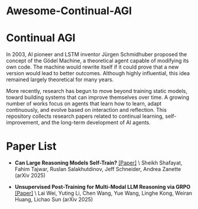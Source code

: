 # Awesome-Continual-AGI

# Continual AGI 

In 2003, AI pioneer and LSTM inventor Jürgen Schmidhuber proposed the concept of the Gödel Machine, a theoretical agent capable of modifying its own code. The machine would rewrite itself if it could prove that a new version would lead to better outcomes. Although highly influential, this idea remained largely theoretical for many years.

More recently, research has begun to move beyond training static models, toward building systems that can improve themselves over time. A growing number of works focus on agents that learn how to learn, adapt continuously, and evolve based on interaction and reflection. This repository collects research papers related to continual learning, self-improvement, and the long-term development of AI agents.

# Paper List

- **Can Large Reasoning Models Self-Train?**  [[Paper]](https://arxiv.org/abs/2505.21444) \\
  Sheikh Shafayat, Fahim Tajwar, Ruslan Salakhutdinov, Jeff Schneider, Andrea Zanette (arXiv 2025)  
  
- **Unsupervised Post-Training for Multi-Modal LLM Reasoning via GRPO**    [[Paper]](https://arxiv.org/abs/2505.22453) \\
  Lai Wei, Yuting Li, Chen Wang, Yue Wang, Linghe Kong, Weiran Huang, Lichao Sun (arXiv 2025)  
